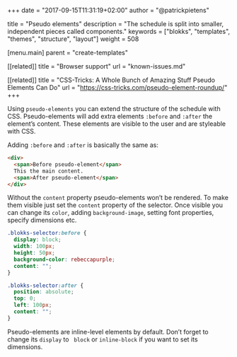 +++
date            = "2017-09-15T11:31:19+02:00"
author          = "@patrickpietens"

title           = "Pseudo elements"
description     = "The schedule is split into smaller, independent pieces called components."
keywords        = ["blokks", "templates", "themes", "structure", "layout"]
weight          = 508

[menu.main]
parent          = "create-templates"

[[related]]
title = "Browser support"
url = "known-issues.md"

[[related]]
title = "CSS-Tricks: A Whole Bunch of Amazing Stuff Pseudo Elements Can Do"
url = "https://css-tricks.com/pseudo-element-roundup/"
+++

Using `pseudo-elements` you can extend the structure of the schedule with CSS. Pseudo-elements will add extra elements `:before` and `:after` the element’s content. These elements are visible to the user and are styleable with CSS. 

Adding `:before` and `:after` is basically the same as:

```html
<div>
  <span>Before pseudo-element</span> 
  This the main content. 
  <span>After pseudo-element</span>
</div>
```

Without the `content` property pseudo-elements won’t be rendered. To make them visible just set the `content` property of the selector. Once visible you can change its `color`, adding `background-image`, setting font properties, specify dimensions etc.

```css
.blokks-selector:before {
  display: block;
  width: 100px;
  height: 50px;
  background-color: rebeccapurple;
  content: "";
}

.blokks-selector:after {
  position: absolute;
  top: 0;
  left: 100px;
  content: "";
}
```

<span class='note'>Pseudo-elements are inline-level elements by default. Don’t forget to change its `display` to ` block` or `inline-block` if you want to set its dimensions.</span>